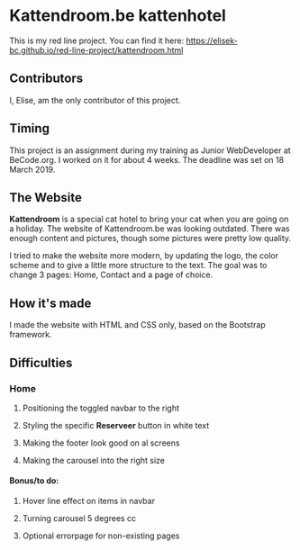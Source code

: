 #  Kattendroom.be kattenhotel

This is my red line project. You can find it here: https://elisek-bc.github.io/red-line-project/kattendroom.html

## Contributors

I, Elise, am the only contributor of this project.

## Timing

This project is an assignment during my training as Junior WebDeveloper at BeCode.org. I worked on it for about 4 weeks. The deadline was set on 18 March 2019.

## The Website

**Kattendroom** is a special cat hotel to bring your cat when you are going on a holiday. The website of Kattendroom.be was looking outdated. There was enough content and pictures, though some pictures were pretty low quality.

I tried to make the website more modern, by updating the logo, the color scheme and to give a little more structure to the text. The goal was to change 3 pages: Home, Contact and a page of choice.

## How it's made

I made the website with HTML and CSS only, based on the Bootstrap framework.

## Difficulties

### Home

1. Positioning the toggled  navbar to the right

2. Styling the specific **Reserveer** button in white text

3. Making the footer look good on al screens

4. Making the carousel into the right size

#### Bonus/to do:

1. Hover line effect on items in navbar

2. Turning carousel 5 degrees cc

3. Optional errorpage for non-existing pages
